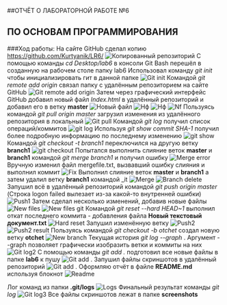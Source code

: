 ﻿##ОТЧЁТ О ЛАБОРАТОРНОЙ РАБОТЕ №6 
## ПО ОСНОВАМ ПРОГРАММИРОВАНИЯ



###Ход работы:
На сайте GitHub сделал копию https://github.com/Kurtyanik/LR6/
![Копированный репозиторий](screenshots/Screenshot_1.png)
С помощью команды _cd Desktop/lab6_ в консоли Git Bash перешёл в созданную на рабочем столе папку lab6
Использовал команду _git init_ чтобы инициализировать гит в данной папке
![Git init](screenshots/Screenshot_2.png)
Командой _git remote add origin_ связал папку с удалённым репозиторием на сайте GitHub
![Git remote add origin](screenshots/Screenshot_4.png)
Затем через графический интерфейс GitHub добавил новый файл _Index.html_ в удалённый репозиторий и добавил его в ветку __master__
![Новый файл](screenshots/Screenshot_5.png)
![Нф](screenshots/Screenshot_6.png)
![Нф](screenshots/Screenshot_7.png)
![Nf](screenshots/Screenshot_8.png)
Пользуясь командой _git pull origin master_ загрузил изменения из удалённого репозитория в локальный
![Git pull](screenshots/Screenshot_9.png)
Командой _git log_ получил список операций/коммитов
![git log](screenshots/Screenshot_10.png)
Используя _git show *commit SHA-1*_ получил более подробную информацию по последнему изменению
![git show](screenshots/Screenshot_11.png)
Командой _git checkout -t branch1_ переключился на другую ветку **branch1**
![git checkout](screenshots/Screenshot_12.png)
Попытался выполнить слияние веток **master** и **branch1** командой _git merge branch1_ и получил ошибку
![Merge error](screenshots/Screenshot_13.png)
Вручную изменил файл mergefile.txt, вызвавший ошибку слияния и выполнил коммит
![Fix](screenshots/Screenshot_14.png)
Выполнил слияние веток **master** и **branch1** а затем удалил ветку **branch1** командой _it
![Merge](screenshots/Screenshot_15.png)
![Branch delete](screenshots/Screenshot_16.png)
Запушил всё в удалённый репозиторий командой _git push origin master_ (Строка logon failed вылезает из-за какой-то внутренней ошибки)
![Push1](screenshots/Screenshot_17.png)
Затем сделал несколько изменений, добавив новые файлы
![New files](screenshots/Screenshot_19.png)
![New files git](screenshots/Screenshot_20.png)
Командой _git reset --hard HEAD~1_ выполнил откат последнего коммита - добавления файла **Новый текстовый документ.txt**
![Hard reset](screenshots/Screenshot_22.png)
Запушил изменённую ветку
![Push2](screenshots/Screenshot_23.png)
![Push2 result](screenshots/Screenshot_24.png)
Пользуясь командой _git checkout -b otchet_ создал новую ветку **otchet**
![New branch](screenshots/Screenshot_25.png)
Текущая история _git log --graph_ . Аргумент --graph позволяет графически изобразить ветки и коммиты на них
![Git log2](screenshots/Screenshot_26.png)
С помощью команды _git add ._ подготовил все новые файлы в папке **lab6** к пушу
![Git add .](screenshots/Screenshot_28.png)
Запушил файлы скриншотов в удалённый репозиторий
![Git add .](screenshots/Screenshot_29.png)
Оформляю отчёт в файле **README.md** используя блокнот
![Readme](screenshots/Screenshot_31.png)


Лог команд из папки **.git/logs**
![Logs](screenshots/Screenshot_30.png)
Финальный результат команды _git log_
![Git log3](screenshots/Screenshot_32.png)
Все файлы скриншотов лежат в папке **screenshots**